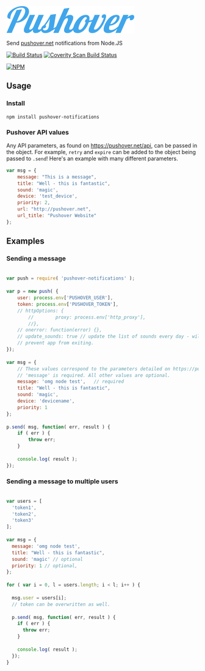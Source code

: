 ![Pushover](img/pushover-header.png)

Send [pushover.net](http://pushover.net) notifications from Node.JS

[![Build Status](https://travis-ci.org/qbit/node-pushover.svg?branch=master)](https://travis-ci.org/qbit/node-pushover)
[![Coverity Scan Build Status](https://scan.coverity.com/projects/10939/badge.svg)](https://scan.coverity.com/projects/qbit-node-pushover)


[![NPM](https://nodei.co/npm/pushover-notifications.png?downloads=true&downloadRank=true&stars=true)](https://nodei.co/npm/pushover-notifications/)

## Usage

### Install

	npm install pushover-notifications

### Pushover API values

Any API parameters, as found on https://pushover.net/api, can be passed in the object. For example, `retry` and `expire` can be added to the object being passed to `.send`! Here's an example with many different parameters.
```javascript
var msg = {
	message: "This is a message",
	title: "Well - this is fantastic",
	sound: 'magic',
	device: 'test_device',
	priority: 2,
	url: "http://pushover.net",
	url_title: "Pushover Website"
};
```
## Examples

### Sending a message
```javascript

var push = require( 'pushover-notifications' );

var p = new push( {
	user: process.env['PUSHOVER_USER'],
	token: process.env['PUSHOVER_TOKEN'],
	// httpOptions: {
        //        proxy: process.env['http_proxy'],
        //},
	// onerror: function(error) {},
	// update_sounds: true // update the list of sounds every day - will
	// prevent app from exiting.
});

var msg = {
	// These values correspond to the parameters detailed on https://pushover.net/api
	// 'message' is required. All other values are optional.
	message: 'omg node test',	// required
	title: "Well - this is fantastic",
	sound: 'magic',
	device: 'devicename',
	priority: 1
};

p.send( msg, function( err, result ) {
	if ( err ) {
		throw err;
	}

	console.log( result );
});
```

### Sending a message to multiple users
```javascript

var users = [
  'token1',
  'token2',
  'token3'
];

var msg = {
  message: 'omg node test',
  title: "Well - this is fantastic",
  sound: 'magic' // optional
  priority: 1 // optional,
};

for ( var i = 0, l = users.length; i < l; i++ ) {

  msg.user = users[i];
  // token can be overwritten as well.

  p.send( msg, function( err, result ) {
    if ( err ) {
      throw err;
    }

    console.log( result );
  });
}

```
